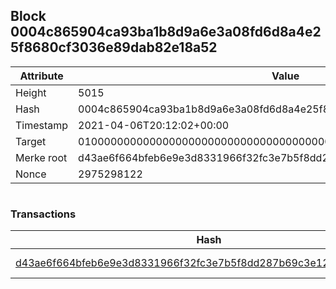 ## Block 0004c865904ca93ba1b8d9a6e3a08fd6d8a4e25f8680cf3036e89dab82e18a52

Attribute | Value
--- | ---
Height | 5015
Hash | 0004c865904ca93ba1b8d9a6e3a08fd6d8a4e25f8680cf3036e89dab82e18a52
Timestamp | 2021-04-06T20:12:02+00:00
Target | 0100000000000000000000000000000000000000000000000000000000000000
Merke root | d43ae6f664bfeb6e9e3d8331966f32fc3e7b5f8dd287b69c3e12487192f73a0c
Nonce | 2975298122

```

```

### Transactions

Hash | Amount
--- | ---
[d43ae6f664bfeb6e9e3d8331966f32fc3e7b5f8dd287b69c3e12487192f73a0c](d43ae6f664bfeb6e9e3d8331966f32fc3e7b5f8dd287b69c3e12487192f73a0c.md) | 10.00000000 SKEPTI 
